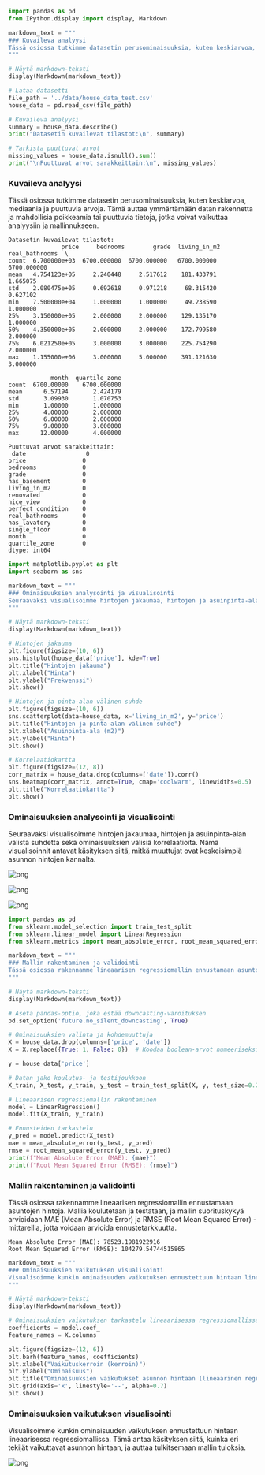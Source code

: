 ```python
import pandas as pd
from IPython.display import display, Markdown

markdown_text = """
### Kuvaileva analyysi
Tässä osiossa tutkimme datasetin perusominaisuuksia, kuten keskiarvoa, mediaania ja puuttuvia arvoja. Tämä auttaa ymmärtämään datan rakennetta ja mahdollisia poikkeamia tai puuttuvia tietoja, jotka voivat vaikuttaa analyysiin ja mallinnukseen.
"""

# Näytä markdown-teksti
display(Markdown(markdown_text))

# Lataa datasetti
file_path = '../data/house_data_test.csv'
house_data = pd.read_csv(file_path)

# Kuvaileva analyysi
summary = house_data.describe()
print("Datasetin kuvailevat tilastot:\n", summary)

# Tarkista puuttuvat arvot
missing_values = house_data.isnull().sum()
print("\nPuuttuvat arvot sarakkeittain:\n", missing_values)

```



### Kuvaileva analyysi
Tässä osiossa tutkimme datasetin perusominaisuuksia, kuten keskiarvoa, mediaania ja puuttuvia arvoja. Tämä auttaa ymmärtämään datan rakennetta ja mahdollisia poikkeamia tai puuttuvia tietoja, jotka voivat vaikuttaa analyysiin ja mallinnukseen.



    Datasetin kuvailevat tilastot:
                   price     bedrooms        grade  living_in_m2  real_bathrooms  \
    count  6.700000e+03  6700.000000  6700.000000   6700.000000     6700.000000   
    mean   4.754123e+05     2.240448     2.517612    181.433791        1.665075   
    std    2.080475e+05     0.692618     0.971218     68.315420        0.627102   
    min    7.500000e+04     1.000000     1.000000     49.238590        1.000000   
    25%    3.150000e+05     2.000000     2.000000    129.135170        1.000000   
    50%    4.350000e+05     2.000000     2.000000    172.799580        2.000000   
    75%    6.021250e+05     3.000000     3.000000    225.754290        2.000000   
    max    1.155000e+06     3.000000     5.000000    391.121630        3.000000   
    
                month  quartile_zone  
    count  6700.00000    6700.000000  
    mean      6.57194       2.424179  
    std       3.09930       1.070753  
    min       1.00000       1.000000  
    25%       4.00000       2.000000  
    50%       6.00000       2.000000  
    75%       9.00000       3.000000  
    max      12.00000       4.000000  
    
    Puuttuvat arvot sarakkeittain:
     date                 0
    price                0
    bedrooms             0
    grade                0
    has_basement         0
    living_in_m2         0
    renovated            0
    nice_view            0
    perfect_condition    0
    real_bathrooms       0
    has_lavatory         0
    single_floor         0
    month                0
    quartile_zone        0
    dtype: int64
    


```python
import matplotlib.pyplot as plt
import seaborn as sns

markdown_text = """
### Ominaisuuksien analysointi ja visualisointi
Seuraavaksi visualisoimme hintojen jakaumaa, hintojen ja asuinpinta-alan välistä suhdetta sekä ominaisuuksien välisiä korrelaatioita. Nämä visualisoinnit antavat käsityksen siitä, mitkä muuttujat ovat keskeisimpiä asunnon hintojen kannalta.
"""

# Näytä markdown-teksti
display(Markdown(markdown_text))

# Hintojen jakauma
plt.figure(figsize=(10, 6))
sns.histplot(house_data['price'], kde=True)
plt.title("Hintojen jakauma")
plt.xlabel("Hinta")
plt.ylabel("Frekvenssi")
plt.show()

# Hintojen ja pinta-alan välinen suhde
plt.figure(figsize=(10, 6))
sns.scatterplot(data=house_data, x='living_in_m2', y='price')
plt.title("Hintojen ja pinta-alan välinen suhde")
plt.xlabel("Asuinpinta-ala (m2)")
plt.ylabel("Hinta")
plt.show()

# Korrelaatiokartta
plt.figure(figsize=(12, 8))
corr_matrix = house_data.drop(columns=['date']).corr()
sns.heatmap(corr_matrix, annot=True, cmap='coolwarm', linewidths=0.5)
plt.title("Korrelaatiokartta")
plt.show()

```



### Ominaisuuksien analysointi ja visualisointi
Seuraavaksi visualisoimme hintojen jakaumaa, hintojen ja asuinpinta-alan välistä suhdetta sekä ominaisuuksien välisiä korrelaatioita. Nämä visualisoinnit antavat käsityksen siitä, mitkä muuttujat ovat keskeisimpiä asunnon hintojen kannalta.




    
![png](output_1_1.png)
    



    
![png](output_1_2.png)
    



    
![png](output_1_3.png)
    



```python
import pandas as pd
from sklearn.model_selection import train_test_split
from sklearn.linear_model import LinearRegression
from sklearn.metrics import mean_absolute_error, root_mean_squared_error

markdown_text = """
### Mallin rakentaminen ja validointi
Tässä osiossa rakennamme lineaarisen regressiomallin ennustamaan asuntojen hintoja. Mallia koulutetaan ja testataan, ja mallin suorituskykyä arvioidaan MAE (Mean Absolute Error) ja RMSE (Root Mean Squared Error) -mittareilla, jotta voidaan arvioida ennustetarkkuutta.
"""

# Näytä markdown-teksti
display(Markdown(markdown_text))

# Aseta pandas-optio, joka estää downcasting-varoituksen
pd.set_option('future.no_silent_downcasting', True)

# Ominaisuuksien valinta ja kohdemuuttuja
X = house_data.drop(columns=['price', 'date'])
X = X.replace({True: 1, False: 0})  # Koodaa boolean-arvot numeeriseksi

y = house_data['price']

# Datan jako koulutus- ja testijoukkoon
X_train, X_test, y_train, y_test = train_test_split(X, y, test_size=0.2, random_state=42)

# Lineaarisen regressiomallin rakentaminen
model = LinearRegression()
model.fit(X_train, y_train)

# Ennusteiden tarkastelu
y_pred = model.predict(X_test)
mae = mean_absolute_error(y_test, y_pred)
rmse = root_mean_squared_error(y_test, y_pred)
print(f"Mean Absolute Error (MAE): {mae}")
print(f"Root Mean Squared Error (RMSE): {rmse}")
```



### Mallin rakentaminen ja validointi
Tässä osiossa rakennamme lineaarisen regressiomallin ennustamaan asuntojen hintoja. Mallia koulutetaan ja testataan, ja mallin suorituskykyä arvioidaan MAE (Mean Absolute Error) ja RMSE (Root Mean Squared Error) -mittareilla, jotta voidaan arvioida ennustetarkkuutta.



    Mean Absolute Error (MAE): 78523.1981922916
    Root Mean Squared Error (RMSE): 104279.54744515865
    


```python
markdown_text = """
### Ominaisuuksien vaikutuksen visualisointi
Visualisoimme kunkin ominaisuuden vaikutuksen ennustettuun hintaan lineaarisessa regressiomallissa. Tämä antaa käsityksen siitä, kuinka eri tekijät vaikuttavat asunnon hintaan, ja auttaa tulkitsemaan mallin tuloksia.
"""

# Näytä markdown-teksti
display(Markdown(markdown_text))

# Ominaisuuksien vaikutuksen tarkastelu lineaarisessa regressiomallissa
coefficients = model.coef_
feature_names = X.columns

plt.figure(figsize=(12, 6))
plt.barh(feature_names, coefficients)
plt.xlabel("Vaikutuskerroin (kerroin)")
plt.ylabel("Ominaisuus")
plt.title("Ominaisuuksien vaikutukset asunnon hintaan (lineaarinen regressio)")
plt.grid(axis='x', linestyle='--', alpha=0.7)
plt.show()
```



### Ominaisuuksien vaikutuksen visualisointi
Visualisoimme kunkin ominaisuuden vaikutuksen ennustettuun hintaan lineaarisessa regressiomallissa. Tämä antaa käsityksen siitä, kuinka eri tekijät vaikuttavat asunnon hintaan, ja auttaa tulkitsemaan mallin tuloksia.




    
![png](output_3_1.png)
    

